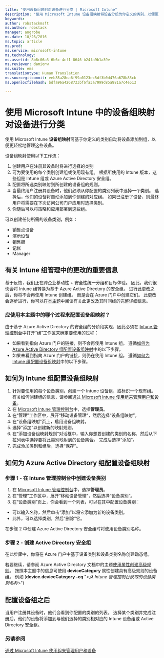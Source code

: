 ```yaml
---
title: "使用设备组映射对设备进行分类 | Microsoft Intune"
description: "使用 Microsoft Intune 设备组映射将设备分组为你定义的类别，以便更轻松地管理这些设备。"
keywords: 
author: robstackmsft
ms.author: robstack
manager: angrobe
ms.date: 10/26/2016
ms.topic: article
ms.prod: 
ms.service: microsoft-intune
ms.technology: 
ms.assetid: 8b8c06a3-6b6c-4cf1-8646-b24fa9b1a39e
ms.reviewer: damionw
ms.suite: ems
translationtype: Human Translation
ms.sourcegitcommit: eeb85a28ea6f99a0123ec5df3b0d476a678b85cb
ms.openlocfilehash: bdfa96a4268733bf6fa3a7999d85a881a7c4e513

---
```


# 使用 Microsoft Intune 中的设备组映射对设备进行分类
使用 Microsoft Intune **设备组映射**可基于你定义的类别自动将设备添加到组，以便更轻松地管理这些设备。 

设备组映射使用以下工作流：
1. 创建用户在注册其设备时将进行选择的类别
2. 可为要使用的每个类别创建组或使用现有组。 根据所使用的 Intune 版本，这些组是 Intune 组或 Azure Active Directory 安全组。
2. 配置将所选类别映射到所创建的设备组的规则。
3. 当最终用户注册其设备时，他们必须从你配置的类别列表中选择一个类别。 选择后，他们的设备将自动添加到你创建的对应组。 如果已注册了设备，则最终用户将需要在下次访问公司门户应用时选择类别。
4. 你随后可以将策略和应用部署到这些组。

可以创建任何所需的设备类别，例如：
* 销售点设备
* 演示设备
* 销售额
* 记帐
* Manager

## 有关 Intune 组管理中的更改的重要信息

基于反馈，我们正在跨企业移动性 + 安全性统一分组和目标体验。 因此，我们很快会将 Intune 组转换为基于 Azure Active Directory 的安全组。 进行此更改之后，你将不会再使用 Intune 创建组。 而是会在 Azure 门户中创建它们。 此更改会逐步进行，你可以在[本主题](use-groups-to-manage-users-and-devices-with-microsoft-intune.md)中阅读有关此更改及其时间线的完整详细信息。

### 应使用本主题中的哪个过程来配置设备组映射？

由于基于 Azure Active Directory 的安全组的分阶段实现，因此必须在 [Intune 管理控制台](https://manage.microsoft.com)中打开“组”工作区来确定要使用的过程：

-  如果看到指向 Azure 门户的链接，则不会再使用 Intune 组。 遵循[如何为 Azure Active Directory 组配置设备组映射](/intune/deploy-use/categorize-devices-with-device-group-mapping-in-microsoft-intune#how-to-configure-device-group-mapping-for-azure-active-directory-groups)中的以下步骤。
-  如果未看到指向 Azure 门户的链接，则仍在使用 Intune 组。 遵循[如何为 Intune 组配置设备组映射](/intune/deploy-use/categorize-devices-with-device-group-mapping-in-microsoft-intune#how-to-configure-device-group-mapping-for-intune-groups)中的以下步骤。

## 如何为 Intune 组配置设备组映射
1. 针对要使用的每个设备类别，创建一个 Intune 设备组，或标识一个现有组。 有关如何创建组的信息，请参阅[通过 Microsoft Intune 使用组来管理用户和设备](use-groups-to-manage-users-and-devices-with-microsoft-intune.md)。
2. 在 [Microsoft Intune 管理控制台](https://manage.microsoft.com)中，选择**管理员**。
3. 在“管理”工作区中，展开“移动设备管理”，然后选择“设备组映射”。
4. 在“设备组映射”页上，启用设备组映射。
5. 选择“添加”以创建新的映射规则。
6. 在“添加设备组映射规则”对话框中，输入你想要创建的类别的名称，然后从下拉列表中选择要将此类别映射到的设备集合。 完成后选择“添加”。
7. 完成添加类别和组后，选择“保存”。



## 如何为 Azure Active Directory 组配置设备组映射

### 步骤 1 - 在 Intune 管理控制台中创建设备类别
1. 在 [Microsoft Intune 管理控制台](https://manage.microsoft.com)中，选择**管理员**。
3. 在“管理”工作区中，展开“移动设备管理”，然后选择“设备类别”。
4. 在“设备类别”页上，你会看到一个列表，可以在其中配置设备类别： 
- 可以输入名称，然后单击“添加”以将它添加为新的设备类别。
- 此外，可以选择类别，然后“删除”它。

在步骤 2 中创建 Azure Active Directory 安全组时将使用设备类别名称。

### 步骤 2 - 创建 Active Directory 安全组

在此步骤中，你将在 Azure 门户中基于设备类别和设备类别名称创建动态组。

若要继续，请参阅 Azure Active Directory 文档中的主题[使用属性创建高级规则](https://azure.microsoft.com/en-us/documentation/articles/active-directory-accessmanagement-groups-with-advanced-rules/#using-attributes-to-create-rules-for-device-objects)。
按照本主题中的信息可使用 **deviceCategory** 属性创建具有高级规则的设备组。
例如 (**device.deviceCategory -eq** "<*从 Intune 管理控制台获取的设备类别名称*>")


## 配置设备组之后

当用户注册其设备时，他们会看到你配置的类别的列表。 选择某个类别并完成注册后，他们的设备将添加到与他们选择的类别相对应的 Intune 设备组或 Active Directory 安全组。

### 另请参阅
[通过 Microsoft Intune 使用组来管理用户和设备](use-groups-to-manage-users-and-devices-with-microsoft-intune.md)



<!--HONumber=Oct16_HO4-->


